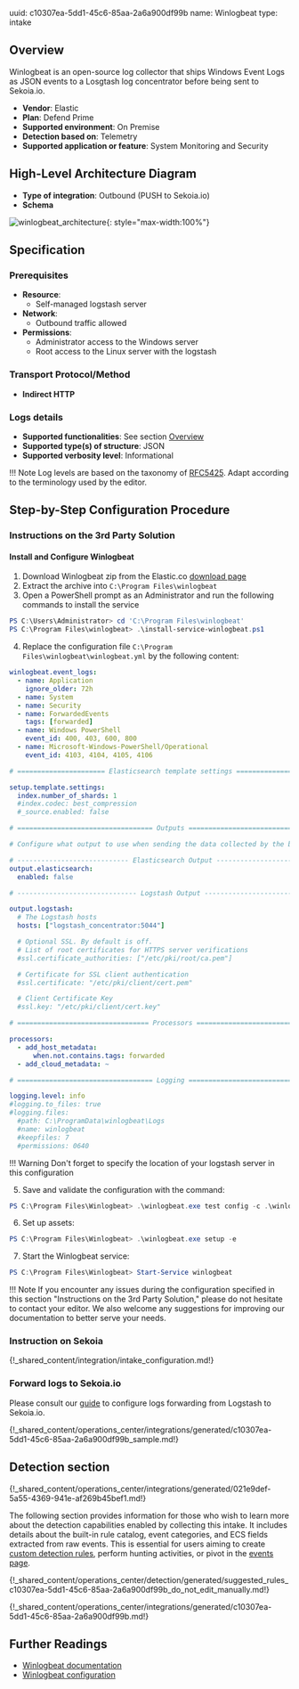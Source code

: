uuid: c10307ea-5dd1-45c6-85aa-2a6a900df99b
name: Winlogbeat
type: intake

## Overview

Winlogbeat is an open-source log collector that ships Windows Event Logs as JSON events to a Losgtash log concentrator before being sent to Sekoia.io.

- **Vendor**: Elastic
- **Plan**: Defend Prime
- **Supported environment**: On Premise
- **Detection based on**: Telemetry
- **Supported application or feature**: System Monitoring and Security

## High-Level Architecture Diagram

- **Type of integration**: Outbound (PUSH to Sekoia.io)
- **Schema**

![winlogbeat_architecture](/assets/integration/winlogbeat_architecture.png){: style="max-width:100%"}

## Specification

### Prerequisites

- **Resource**:
    - Self-managed logstash server
- **Network**:
    - Outbound traffic allowed
- **Permissions**:
    - Administrator access to the Windows server
    - Root access to the Linux server with the logstash

### Transport Protocol/Method

- **Indirect HTTP**

### Logs details

- **Supported functionalities**: See section [Overview](#overview)
- **Supported type(s) of structure**: JSON
- **Supported verbosity level**: Informational

!!! Note
    Log levels are based on the taxonomy of [RFC5425](https://datatracker.ietf.org/doc/html/rfc5424). Adapt according to the terminology used by the editor.

## Step-by-Step Configuration Procedure

### Instructions on the 3rd Party Solution

#### Install and Configure Winlogbeat

1. Download Winlogbeat zip from the Elastic.co [download page](https://www.elastic.co/downloads/beats/winlogbeat)
2. Extract the archive into `C:\Program Files\winlogbeat`
3. Open a PowerShell prompt as an Administrator and run the following commands to install the service

```powershell
PS C:\Users\Administrator> cd 'C:\Program Files\winlogbeat'
PS C:\Program Files\winlogbeat> .\install-service-winlogbeat.ps1
```

4. Replace the configuration file `C:\Program Files\winlogbeat\winlogbeat.yml` by the following content:

```yaml
winlogbeat.event_logs:
  - name: Application
    ignore_older: 72h
  - name: System
  - name: Security
  - name: ForwardedEvents
    tags: [forwarded]
  - name: Windows PowerShell
    event_id: 400, 403, 600, 800
  - name: Microsoft-Windows-PowerShell/Operational
    event_id: 4103, 4104, 4105, 4106

# ====================== Elasticsearch template settings =======================

setup.template.settings:
  index.number_of_shards: 1
  #index.codec: best_compression
  #_source.enabled: false

# ================================== Outputs ===================================

# Configure what output to use when sending the data collected by the beat.

# ---------------------------- Elasticsearch Output ----------------------------
output.elasticsearch:
  enabled: false

# ------------------------------ Logstash Output -------------------------------

output.logstash:
  # The Logstash hosts
  hosts: ["logstash_concentrator:5044"]

  # Optional SSL. By default is off.
  # List of root certificates for HTTPS server verifications
  #ssl.certificate_authorities: ["/etc/pki/root/ca.pem"]

  # Certificate for SSL client authentication
  #ssl.certificate: "/etc/pki/client/cert.pem"

  # Client Certificate Key
  #ssl.key: "/etc/pki/client/cert.key"

# ================================= Processors =================================

processors:
  - add_host_metadata:
      when.not.contains.tags: forwarded
  - add_cloud_metadata: ~

# ================================== Logging ===================================

logging.level: info
#logging.to_files: true
#logging.files:
  #path: C:\ProgramData\winlogbeat\Logs
  #name: winlogbeat
  #keepfiles: 7
  #permissions: 0640
```

!!! Warning
    Don't forget to specify the location of your logstash server in this configuration

5. Save and validate the configuration with the command:

```powershell
PS C:\Program Files\Winlogbeat> .\winlogbeat.exe test config -c .\winlogbeat.yml -e
```

6. Set up assets:

```powershell
PS C:\Program Files\Winlogbeat> .\winlogbeat.exe setup -e
```

7. Start the Winlogbeat service:

```powershell
PS C:\Program Files\Winlogbeat> Start-Service winlogbeat
```

!!! Note
    If you encounter any issues during the configuration specified in this section "Instructions on the 3rd Party Solution," please do not hesitate to contact your editor. We also welcome any suggestions for improving our documentation to better serve your needs.

### Instruction on Sekoia

{!_shared_content/integration/intake_configuration.md!}


### Forward logs to Sekoia.io

Please consult our [guide](/integration/ingestion_methods/https/logstash.md) to configure logs forwarding from Logstash to Sekoia.io.

{!_shared_content/operations_center/integrations/generated/c10307ea-5dd1-45c6-85aa-2a6a900df99b_sample.md!}

## Detection section

{!_shared_content/operations_center/integrations/generated/021e9def-5a55-4369-941e-af269b45bef1.md!}

The following section provides information for those who wish to learn more about the detection capabilities enabled by collecting this intake. It includes details about the built-in rule catalog, event categories, and ECS fields extracted from raw events. This is essential for users aiming to create [custom detection rules](/docs/xdr/features/detect/sigma.md), perform hunting activities, or pivot in the [events page](/docs/xdr/features/investigate/events.md).

{!_shared_content/operations_center/detection/generated/suggested_rules_c10307ea-5dd1-45c6-85aa-2a6a900df99b_do_not_edit_manually.md!}

{!_shared_content/operations_center/integrations/generated/c10307ea-5dd1-45c6-85aa-2a6a900df99b.md!}

## Further Readings
- [Winlogbeat documentation](https://www.elastic.co/guide/en/beats/winlogbeat/current/_winlogbeat_overview.html)
- [Winlogbeat configuration](https://github.com/elastic/beats/blob/main/winlogbeat/winlogbeat.yml)